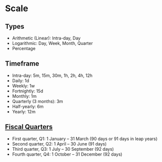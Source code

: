 # Scale

## Types

- Arithmetic (Linear): Intra-day, Day
- Logarithmic: Day, Week, Month, Quarter
- Percentage

## Timeframe

- Intra-day: 5m, 15m, 30m, 1h, 2h, 4h, 12h
- Daily: 1d
- Weekly: 1w
- Fortnightly: 15d
- Monthly: 1m
- Quarterly (3 months): 3m
- Half-yearly: 6m
- Yearly: 12m

## [Fiscal Quarters](https://www.investopedia.com/terms/q/quarter.asp)

- First quarter, Q1: 1 January – 31 March (90 days or 91 days in leap years)
- Second quarter, Q2: 1 April – 30 June (91 days)
- Third quarter, Q3: 1 July – 30 September (92 days)
- Fourth quarter, Q4: 1 October – 31 December (92 days)
